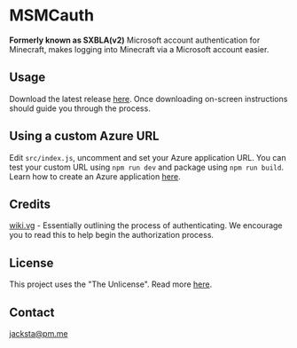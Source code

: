 # MSMCauth

**Formerly known as SXBLA(v2)**
Microsoft account authentication for Minecraft, makes logging into Minecraft via a Microsoft account easier.

## Usage

Download the latest release [here](https://github.com/siliconmc/msmcauth/releases/latest). Once downloading on-screen instructions should guide you through the process.

## Using a custom Azure URL

Edit `src/index.js`, uncomment and set your Azure application URL. You can test your custom URL using `npm run dev` and package using `npm run build`. Learn how to create an Azure application [here](https://docs.microsoft.com/en-us/azure/active-directory/develop/quickstart-register-app).

## Credits

[wiki.vg](https://wiki.vg/Microsoft_Authentication_Scheme) - Essentially outlining the process of authenticating. We encourage you to read this to help begin the authorization process.

## License

This project uses the "The Unlicense". Read more [here](https://unlicense.org/).

## Contact

jacksta@pm.me
